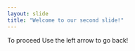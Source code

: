```yaml
---
layout: slide
title: "Welcome to our second slide!"
---
```

To proceed
Use the left arrow to go back!

